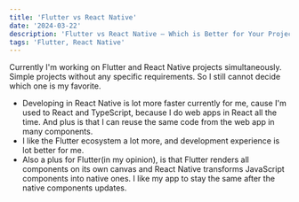 ```yaml
---
title: 'Flutter vs React Native'
date: '2024-03-22'
description: 'Flutter vs React Native – Which is Better for Your Project?'
tags: 'Flutter, React Native'
---
```


Currently I'm working on Flutter and React Native projects simultaneously. Simple projects without any specific requirements. So I still cannot decide which one is my favorite.
- Developing in React Native is lot more faster currently for me, cause I'm used to React and TypeScript, because I do web apps in React all the time. And plus is that I can reuse the same code from the web app in many components.
- I like the Flutter ecosystem a lot more, and development experience is lot better for me.
- Also a plus for Flutter(in my opinion), is that Flutter renders all components on its own canvas and React Native transforms JavaScript components into native ones. I like my app to stay the same after the native components updates.
